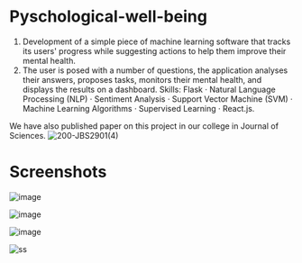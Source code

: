 # Pyschological-well-being
1. Development of a simple piece of machine learning software that tracks its users' progress while suggesting actions to help them improve their mental health.
2. The user is posed with a number of questions, the application analyses their answers, proposes tasks, monitors their mental health, and displays the results on a dashboard.
Skills: Flask · Natural Language Processing (NLP) · Sentiment Analysis · Support Vector Machine (SVM) · Machine Learning Algorithms · Supervised Learning · React.js.

We have also published paper on this project in our college in Journal of Sciences.
![200-JBS2901(4)](https://github.com/milostivyy/Pyschological-well-being/assets/78307937/4ce039cf-f302-4705-8079-b25cb914a0ce)

# Screenshots 

![image](https://github.com/milostivyy/Pyschological-well-being/assets/78307937/fd2615f6-6665-4233-beee-0f5d812665a9)

![image](https://github.com/milostivyy/Pyschological-well-being/assets/78307937/382a71c5-8214-41d4-adf6-8740fde1f17b)

![image](https://github.com/milostivyy/Pyschological-well-being/assets/78307937/1ca40b71-2cf8-4004-aba7-1b20d070cba5)

![ss](https://github.com/milostivyy/Pyschological-well-being/assets/78307937/24ae1ce9-228b-4418-abfe-a3be34e07a1f)






